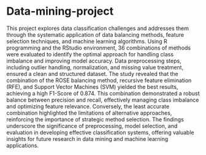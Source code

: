 # Data-mining-project
This project explores data classification challenges and addresses them through the systematic application of data balancing methods, feature selection techniques, and machine learning algorithms.
Using R programming and the RStudio environment, 36 combinations of methods were evaluated to identify the optimal approach for handling class imbalance and improving model accuracy. Data preprocessing steps, including outlier handling, normalization, and missing value treatment, ensured a clean and structured dataset. The study revealed that the combination of the ROSE balancing method, recursive feature elimination (RFE), and Support Vector Machines (SVM) yielded the best results, achieving a high F1-Score of 0.874. This combination demonstrated a robust balance between precision and recall, effectively managing class imbalance and optimizing feature relevance. Conversely, the least accurate combination highlighted the limitations of alternative approaches, reinforcing the importance of strategic method selection. The findings underscore the significance of preprocessing, model selection, and evaluation in developing effective classification systems, offering valuable insights for future research in data mining and machine learning applications.
